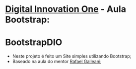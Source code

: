 # [Digital Innovation One](https://www.dio.me) - Aula Bootstrap:

# BootstrapDIO 
- Neste projeto é feito um Site simples utilizando Bootstrap;
- Baseado na aula do mentor [Rafael Galleani](https://github.com/rafegal);
